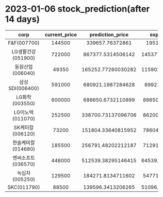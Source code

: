 # 2023-01-06 stock_prediction(after 14 days)

|   corp   |   current_price   |   prediction_price   |   expected_profit   |
|:--------:|:-----------------:|:--------------------:|:-------------------:|
|F&F(007700)|144500|339657.76372861|195157.76372861|
|LG생활건강(051900)|722000|867377.5314506142|145377.53145061422|
|동원산업(006040)|49350|165252.77260030282|115902.77260030282|
|삼성SDI(006400)|591000|680921.1987284628|89921.1987284628|
|LG화학(003550)|600000|688650.6732110899|88650.67321108992|
|LG이노텍(011070)|252500|338700.73137096706|86200.73137096706|
|SK케미칼(006120)|73200|151804.33640815952|78604.33640815952|
|한솔케미칼(014680)|185500|256791.48202212187|71291.48202212187|
|엔씨소프트(036570)|448000|512539.38295146415|64539.382951464155|
|녹십자(005250)|129500|184271.8134711602|54771.81347116019|
|SKC(011790)|88500|139596.3413206265|51096.341320626496|
